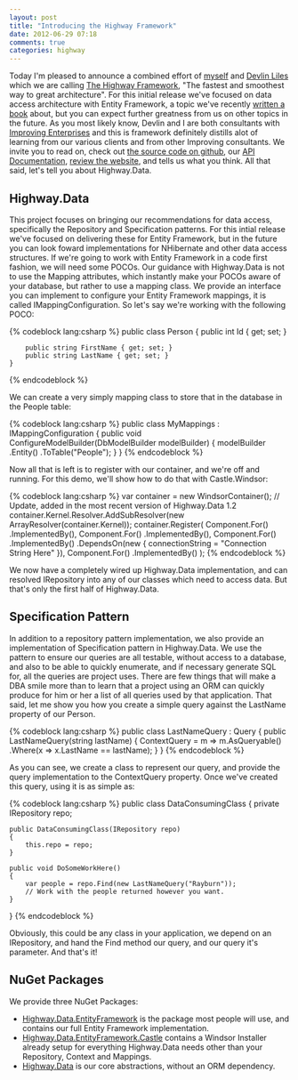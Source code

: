 ```yaml
---
layout: post
title: "Introducing the Highway Framework"
date: 2012-06-29 07:18
comments: true
categories: highway
---
```


Today I'm pleased to announce a combined effort of [myself][tr] and [Devlin Liles][dl] which we are calling [The Highway Framework][hw], "The fastest and smoothest way to great architecture".  For this initial release we've focused on data access architecture with Entity Framework, a topic we've recently [written a book][book] about, but you can expect further greatness from us on other topics in the future.  As you most likely know, Devlin and I are both consultants with [Improving Enterprises][ie] and this is framework definitely distills alot of learning from our various clients and from other Improving consultants.  We invite you to read on, check out [the source code on github][hw], our [API Documentation][hwdoc], [review the website][hwweb], and tells us what you think.  All that said, let's tell you about Highway.Data.

## Highway.Data

This project focuses on bringing our recommendations for data access, specifically the Repository and Specification patterns.  For this intial release we've focused on delivering these for Entity Framework, but in the future you can look foward implementations for NHibernate and other data access structures.  If we're going to work with Entity Framework in a code first fashion, we will need some POCOs.  Our guidance with Highway.Data is not to use the Mapping attributes, which instantly make your POCOs aware of your database, but rather to use a mapping class.  We provide an interface you can implement to configure your Entity Framework mappings, it is called IMappingConfiguration.  So let's say we're working with the following POCO:

{% codeblock lang:csharp %}
    public class Person
    {
        public int Id { get; set; }

        public string FirstName { get; set; }
        public string LastName { get; set; }
    }
{% endcodeblock %}

We can create a very simply mapping class to store that in the database in the People table:

{% codeblock lang:csharp %}
public class MyMappings : IMappingConfiguration
{
    public void ConfigureModelBuilder(DbModelBuilder modelBuilder)
    {
        modelBuilder
            .Entity<Person>()
            .ToTable("People");
    }
}
{% endcodeblock %}

Now all that is left is to register with our container, and we're off and running.  For this demo, we'll show how to do that with Castle.Windsor:

{% codeblock lang:csharp %}
var container = new WindsorContainer();
// Update, added in the most recent version of Highway.Data 1.2
container.Kernel.Resolver.AddSubResolver(new ArrayResolver(container.Kernel));
container.Register(
    Component.For<IMappingConfiguration>()
        .ImplementedBy<MyMappings>(),
    Component.For<IRepository>()
        .ImplementedBy<EntityFrameworkRepository>(),
    Component.For<IDataContext>()
        .ImplementedBy<EntityFrameworkContext>()
        .DependsOn(new { connectionString = "Connection String Here" }),
    Component.For<IEventManager>()
        .ImplementedBy<EventManager>()
    );
{% endcodeblock %}

We now have a completely wired up Highway.Data implementation, and can resolved IRepository into any of our classes which need to access data.  But that's only the first half of Highway.Data.

## Specification Pattern

In addition to a repository pattern implementation, we also provide an implementation of Specification pattern in Highway.Data.  We use the pattern to ensure our queries are all testable, without access to a database, and also to be able to quickly enumerate, and if necessary generate SQL for, all the queries are project uses.  There are few things that will make a DBA smile more than to learn that a project using an ORM can quickly produce for him or her a list of all queries used by that application.  That said, let me show you how you create a simple query against the LastName property of our Person.

{% codeblock lang:csharp %}
public class LastNameQuery : Query<Person>
{
    public LastNameQuery(string lastName)
    {
        ContextQuery = m => m.AsQueryable<Person>()
            .Where(x => x.LastName == lastName);
    }
}
{% endcodeblock %}

As you can see, we create a class to represent our query, and provide the query implementation to the ContextQuery property.  Once we've created this query, using it is as simple as:

{% codeblock lang:csharp %}
public class DataConsumingClass
{
    private IRepository repo;

    public DataConsumingClass(IRepository repo)
    {
        this.repo = repo;
    }

    public void DoSomeWorkHere()
    {
        var people = repo.Find(new LastNameQuery("Rayburn"));
        // Work with the people returned however you want.
    }
}
{% endcodeblock %}

Obviously, this could be any class in your application, we depend on an IRepository, and hand the Find method our query, and our query it's parameter.  And that's it!

## NuGet Packages

We provide three NuGet Packages:

* [Highway.Data.EntityFramework][hwde-nuget] is the package most people will use, and contains our full Entity Framework implementation.
* [Highway.Data.EntityFramework.Castle][hwdec-nuget] contains a Windsor Installer already setup for everything Highway.Data needs other than your Repository, Context and Mappings.
* [Highway.Data][hwd-nuget] is our core abstractions, without an ORM dependency.

[book]: http://www.packtpub.com/entity-framework-4-1-experts-test-driven-development-architecture-cookbook/book
[ie]: http://improvingenterprises.com
[hw]: http://HighwayFramework.com
[hwweb]: http://highwayframework.github.com/Highway.Data
[hwdoc]: http://highwayframework.github.com/Highway.Data/docs/index.html
[dl]: http://devlinliles.com/
[tr]: http://TimRayburn.net/about/
[hwd-nuget]: https://nuget.org/packages/Highway.Data
[hwde-nuget]: https://nuget.org/packages/Highway.Data.EntityFramework
[hwdec-nuget]: https://nuget.org/packages/Highway.Data.EntityFramework.Castle